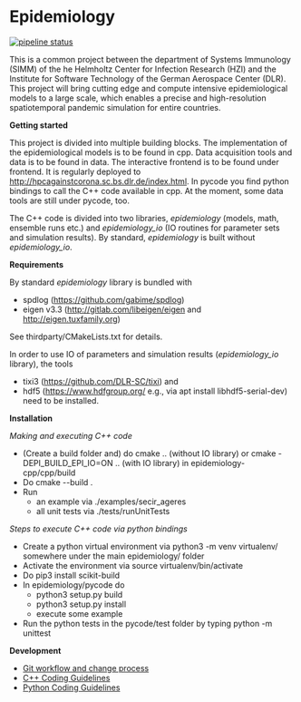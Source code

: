 # Epidemiology #

[![pipeline status](https://gitlab.dlr.de/hpc-against-corona/epidemiology/badges/master/pipeline.svg)](https://gitlab.dlr.de/hpc-against-corona/epidemiology/-/commits/master)

This is a common project between the department of Systems Immunology (SIMM) of the he Helmholtz Center for Infection Research (HZI) and the Institute for Software Technology of the German Aerospace Center (DLR). This project will bring cutting edge and compute intensive epidemiological models to a large scale, which enables a precise and high-resolution spatiotemporal pandemic simulation for entire countries.


**Getting started**

This project is divided into multiple building blocks. The implementation of the epidemiological models is to be found in cpp. Data acquisition tools and data is to be found in data. The interactive frontend is to be found under frontend. It is regularly deployed to http://hpcagainstcorona.sc.bs.dlr.de/index.html. In pycode you find python bindings to call the C++ code available in cpp. At the moment, some data tools are still under pycode, too.

The C++ code is divided into two libraries, *epidemiology* (models, math, ensemble runs etc.) and *epidemiology_io* (IO routines for parameter sets and simulation results). By standard, *epidemiology* is built without *epidemiology_io*.


**Requirements**

By standard *epidemiology* library is bundled with
 * spdlog (https://github.com/gabime/spdlog)
 * eigen v3.3 (http://gitlab.com/libeigen/eigen and http://eigen.tuxfamily.org)

See thirdparty/CMakeLists.txt for details.

In order to use IO of parameters and simulation results (*epidemiology_io* library), the tools
  * tixi3 (https://github.com/DLR-SC/tixi) and 
  * hdf5 (https://www.hdfgroup.org/ e.g., via apt install libhdf5-serial-dev)
  need to be installed.


**Installation** 

*Making and executing C++ code*

* (Create a build folder and) do cmake .. (without IO library) or cmake -DEPI_BUILD_EPI_IO=ON .. (with IO library) in epidemiology-cpp/cpp/build
* Do cmake --build . 
* Run 
  * an example via ./examples/secir_ageres
  * all unit tests via ./tests/runUnitTests

*Steps to execute C++ code via python bindings*

*  Create a python virtual environment via python3 -m venv virtualenv/ somewhere under the main epidemiology/ folder
*  Activate the environment via source virtualenv/bin/activate
*  Do pip3 install scikit-build
*  In epidemiology/pycode do
   *  python3 setup.py build
   *  python3 setup.py install
   *  execute some example
*  Run the python tests in the pycode/test folder by typing python -m unittest

**Development**
* [Git workflow and change process](https://gitlab.dlr.de/hpc-against-corona/epidemiology/-/wikis/Git-workflow-and-change-process)
* [C++ Coding Guidelines](https://gitlab.dlr.de/hpc-against-corona/epidemiology/-/wikis/Cpp-Coding-Guidlines)
* [Python Coding Guidelines](https://gitlab.dlr.de/hpc-against-corona/epidemiology/-/wikis/Python%20Coding%20Guidelines)
